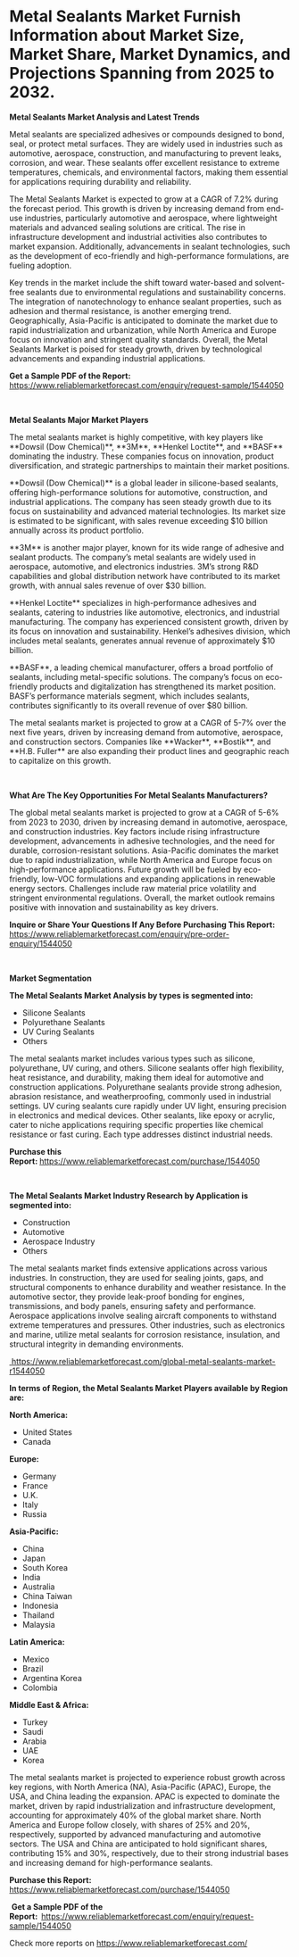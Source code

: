 <p><h1>Metal Sealants Market Furnish Information about Market Size, Market Share, Market Dynamics, and Projections Spanning from 2025 to 2032.</h1></p><p><strong>Metal Sealants Market Analysis and Latest Trends</strong></p>
<p><p>Metal sealants are specialized adhesives or compounds designed to bond, seal, or protect metal surfaces. They are widely used in industries such as automotive, aerospace, construction, and manufacturing to prevent leaks, corrosion, and wear. These sealants offer excellent resistance to extreme temperatures, chemicals, and environmental factors, making them essential for applications requiring durability and reliability.</p><p>The Metal Sealants Market is expected to grow at a CAGR of 7.2% during the forecast period. This growth is driven by increasing demand from end-use industries, particularly automotive and aerospace, where lightweight materials and advanced sealing solutions are critical. The rise in infrastructure development and industrial activities also contributes to market expansion. Additionally, advancements in sealant technologies, such as the development of eco-friendly and high-performance formulations, are fueling adoption.</p><p>Key trends in the market include the shift toward water-based and solvent-free sealants due to environmental regulations and sustainability concerns. The integration of nanotechnology to enhance sealant properties, such as adhesion and thermal resistance, is another emerging trend. Geographically, Asia-Pacific is anticipated to dominate the market due to rapid industrialization and urbanization, while North America and Europe focus on innovation and stringent quality standards. Overall, the Metal Sealants Market is poised for steady growth, driven by technological advancements and expanding industrial applications.</p></p>
<p><strong>Get a Sample PDF of the Report:&nbsp;</strong> <a href="https://www.reliablemarketforecast.com/enquiry/request-sample/1544050?utm_campaign=2117&utm_medium=2&utm_source=Github&utm_content=ia&utm_term=26012025&utm_id=metal-sealants">https://www.reliablemarketforecast.com/enquiry/request-sample/1544050</a></p>
<p>&nbsp;</p>
<p><strong>Metal Sealants Major Market Players</strong></p>
<p><p>The metal sealants market is highly competitive, with key players like **Dowsil (Dow Chemical)**, **3M**, **Henkel Loctite**, and **BASF** dominating the industry. These companies focus on innovation, product diversification, and strategic partnerships to maintain their market positions.</p><p>**Dowsil (Dow Chemical)** is a global leader in silicone-based sealants, offering high-performance solutions for automotive, construction, and industrial applications. The company has seen steady growth due to its focus on sustainability and advanced material technologies. Its market size is estimated to be significant, with sales revenue exceeding $10 billion annually across its product portfolio.</p><p>**3M** is another major player, known for its wide range of adhesive and sealant products. The company’s metal sealants are widely used in aerospace, automotive, and electronics industries. 3M’s strong R&D capabilities and global distribution network have contributed to its market growth, with annual sales revenue of over $30 billion.</p><p>**Henkel Loctite** specializes in high-performance adhesives and sealants, catering to industries like automotive, electronics, and industrial manufacturing. The company has experienced consistent growth, driven by its focus on innovation and sustainability. Henkel’s adhesives division, which includes metal sealants, generates annual revenue of approximately $10 billion.</p><p>**BASF**, a leading chemical manufacturer, offers a broad portfolio of sealants, including metal-specific solutions. The company’s focus on eco-friendly products and digitalization has strengthened its market position. BASF’s performance materials segment, which includes sealants, contributes significantly to its overall revenue of over $80 billion.</p><p>The metal sealants market is projected to grow at a CAGR of 5-7% over the next five years, driven by increasing demand from automotive, aerospace, and construction sectors. Companies like **Wacker**, **Bostik**, and **H.B. Fuller** are also expanding their product lines and geographic reach to capitalize on this growth.</p></p>
<p>&nbsp;</p>
<p><strong>What Are The Key Opportunities For Metal Sealants Manufacturers?</strong></p>
<p><p>The global metal sealants market is projected to grow at a CAGR of 5-6% from 2023 to 2030, driven by increasing demand in automotive, aerospace, and construction industries. Key factors include rising infrastructure development, advancements in adhesive technologies, and the need for durable, corrosion-resistant solutions. Asia-Pacific dominates the market due to rapid industrialization, while North America and Europe focus on high-performance applications. Future growth will be fueled by eco-friendly, low-VOC formulations and expanding applications in renewable energy sectors. Challenges include raw material price volatility and stringent environmental regulations. Overall, the market outlook remains positive with innovation and sustainability as key drivers.</p></p>
<p><strong>Inquire or Share Your Questions If Any Before Purchasing This Report:</strong> <a href="https://www.reliablemarketforecast.com/enquiry/pre-order-enquiry/1544050?utm_campaign=2117&utm_medium=2&utm_source=Github&utm_content=ia&utm_term=26012025&utm_id=metal-sealants">https://www.reliablemarketforecast.com/enquiry/pre-order-enquiry/1544050</a></p>
<p>&nbsp;</p>
<p><strong>Market Segmentation</strong></p>
<p><strong>The Metal Sealants Market Analysis by types is segmented into:</strong></p>
<p><ul><li>Silicone Sealants</li><li>Polyurethane Sealants</li><li>UV Curing Sealants</li><li>Others</li></ul></p>
<p><p>The metal sealants market includes various types such as silicone, polyurethane, UV curing, and others. Silicone sealants offer high flexibility, heat resistance, and durability, making them ideal for automotive and construction applications. Polyurethane sealants provide strong adhesion, abrasion resistance, and weatherproofing, commonly used in industrial settings. UV curing sealants cure rapidly under UV light, ensuring precision in electronics and medical devices. Other sealants, like epoxy or acrylic, cater to niche applications requiring specific properties like chemical resistance or fast curing. Each type addresses distinct industrial needs.</p></p>
<p><strong>Purchase this Report:&nbsp;</strong><a href="https://www.reliablemarketforecast.com/purchase/1544050?utm_campaign=2117&utm_medium=2&utm_source=Github&utm_content=ia&utm_term=26012025&utm_id=metal-sealants">https://www.reliablemarketforecast.com/purchase/1544050</a></p>
<p>&nbsp;</p>
<p><strong>The Metal Sealants Market Industry Research by Application is segmented into:</strong></p>
<p><ul><li>Construction</li><li>Automotive</li><li>Aerospace Industry</li><li>Others</li></ul></p>
<p><p>The metal sealants market finds extensive applications across various industries. In construction, they are used for sealing joints, gaps, and structural components to enhance durability and weather resistance. In the automotive sector, they provide leak-proof bonding for engines, transmissions, and body panels, ensuring safety and performance. Aerospace applications involve sealing aircraft components to withstand extreme temperatures and pressures. Other industries, such as electronics and marine, utilize metal sealants for corrosion resistance, insulation, and structural integrity in demanding environments.</p></p>
<p><a href="https://www.reliablemarketforecast.com/global-metal-sealants-market-r1544050?utm_campaign=2117&utm_medium=2&utm_source=Github&utm_content=ia&utm_term=26012025&utm_id=metal-sealants">&nbsp;https://www.reliablemarketforecast.com/global-metal-sealants-market-r1544050</a></p>
<p><strong>In terms of Region, the Metal Sealants Market Players available by Region are:</strong></p>
<p>
    <p> <strong> North America: </strong>
        <ul>
            <li>United States</li>
            <li>Canada</li>
        </ul>
        </p> 
    <p> <strong> Europe: </strong>
        <ul>
            <li>Germany</li>
            <li>France</li>
            <li>U.K.</li>
            <li>Italy</li>
            <li>Russia</li>
        </ul>
        </p> 
    <p> <strong> Asia-Pacific: </strong>
        <ul>
            <li>China</li>
            <li>Japan</li>
            <li>South Korea</li>
            <li>India</li>
            <li>Australia</li>
            <li>China Taiwan</li>
            <li>Indonesia</li>
            <li>Thailand</li>
            <li>Malaysia</li>
        </ul>
        </p> 
    <p> <strong> Latin America: </strong>
        <ul>
            <li>Mexico</li>
            <li>Brazil</li>
            <li>Argentina Korea</li>
            <li>Colombia</li>
        </ul>
        </p> 
    <p> <strong> Middle East & Africa: </strong>
        <ul>
            <li>Turkey</li>
            <li>Saudi</li>
            <li>Arabia</li>
            <li>UAE</li>
            <li>Korea</li>
        </ul>
    </p>
    </p>
<p><p>The metal sealants market is projected to experience robust growth across key regions, with North America (NA), Asia-Pacific (APAC), Europe, the USA, and China leading the expansion. APAC is expected to dominate the market, driven by rapid industrialization and infrastructure development, accounting for approximately 40% of the global market share. North America and Europe follow closely, with shares of 25% and 20%, respectively, supported by advanced manufacturing and automotive sectors. The USA and China are anticipated to hold significant shares, contributing 15% and 30%, respectively, due to their strong industrial bases and increasing demand for high-performance sealants.</p></p>
<p><strong>Purchase this Report: </strong><a href="https://www.reliablemarketforecast.com/purchase/1544050?utm_campaign=2117&utm_medium=2&utm_source=Github&utm_content=ia&utm_term=26012025&utm_id=metal-sealants">https://www.reliablemarketforecast.com/purchase/1544050</a></p>
<p>&nbsp;<strong>Get a Sample PDF of the Report:&nbsp;&nbsp;</strong><a href="https://www.reliablemarketforecast.com/enquiry/request-sample/1544050?utm_campaign=2117&utm_medium=2&utm_source=Github&utm_content=ia&utm_term=26012025&utm_id=metal-sealants">https://www.reliablemarketforecast.com/enquiry/request-sample/1544050</a></p>
<p><strong></strong></p>
<p>Check more reports on <a href="https://www.reliablemarketforecast.com/?utm_campaign=2117&utm_medium=2&utm_source=Github&utm_content=ia&utm_term=26012025&utm_id=metal-sealants">https://www.reliablemarketforecast.com/</a></p>